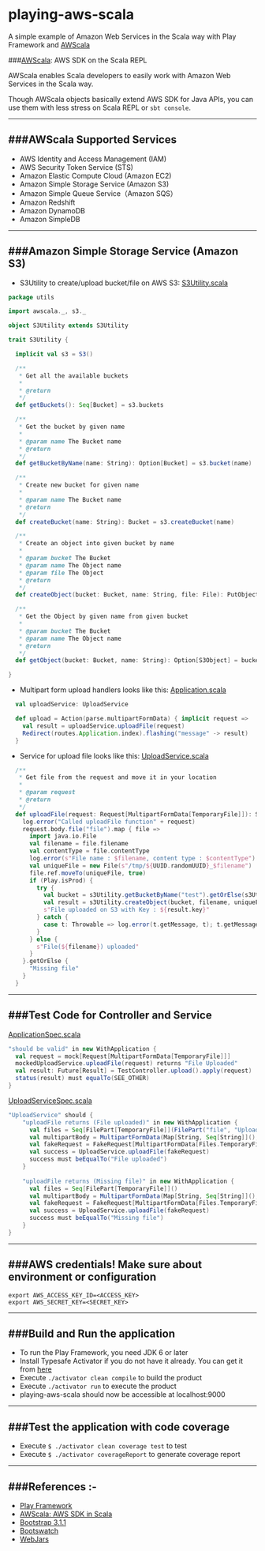 # playing-aws-scala
A simple example of Amazon Web Services in the Scala way with Play Framework and [AWScala](https://github.com/seratch/AWScala)

###[AWScala](https://github.com/seratch/AWScala): AWS SDK on the Scala REPL

AWScala enables Scala developers to easily work with Amazon Web Services in the Scala way.

Though AWScala objects basically extend AWS SDK for Java APIs, you can use them with less stress on Scala REPL or ```sbt console```.

-----------------------------------------------------
###AWScala Supported Services
-----------------------------------------------------
- AWS Identity and Access Management (IAM)
- AWS Security Token Service (STS)
- Amazon Elastic Compute Cloud (Amazon EC2)
- Amazon Simple Storage Service (Amazon S3)
- Amazon Simple Queue Service（Amazon SQS）
- Amazon Redshift
- Amazon DynamoDB
- Amazon SimpleDB

-----------------------------------------------------
###Amazon Simple Storage Service (Amazon S3)
-----------------------------------------------------
- S3Utility to create/upload bucket/file on AWS S3:
[S3Utility.scala](https://github.com/knoldus/playing-aws-scala/blob/master/app/utils/S3Utility.scala)

```scala
package utils

import awscala._, s3._

object S3Utility extends S3Utility

trait S3Utility {

  implicit val s3 = S3()

  /**
   * Get all the available buckets
   *
   * @return
   */
  def getBuckets(): Seq[Bucket] = s3.buckets

  /**
   * Get the bucket by given name
   *
   * @param name The Bucket name
   * @return
   */
  def getBucketByName(name: String): Option[Bucket] = s3.bucket(name)

  /**
   * Create new bucket for given name
   *
   * @param name The Bucket name
   * @return
   */
  def createBucket(name: String): Bucket = s3.createBucket(name)

  /**
   * Create an object into given bucket by name
   *
   * @param bucket The Bucket
   * @param name The Object name
   * @param file The Object
   * @return
   */
  def createObject(bucket: Bucket, name: String, file: File): PutObjectResult = bucket.put(name, file)

  /**
   * Get the Object by given name from given bucket
   *
   * @param bucket The Bucket
   * @param name The Object name
   * @return
   */
  def getObject(bucket: Bucket, name: String): Option[S3Object] = bucket.getObject(name)

}

```

- Multipart form upload handlers looks like this:
[Application.scala](https://github.com/knoldus/playing-aws-scala/blob/master/app/controllers/Application.scala)

```scala
  val uploadService: UploadService

  def upload = Action(parse.multipartFormData) { implicit request =>
    val result = uploadService.uploadFile(request)
    Redirect(routes.Application.index).flashing("message" -> result)
  }
```


- Service for upload file looks like this:
[UploadService.scala](https://github.com/knoldus/playing-aws-scala/blob/master/app/services/UploadService.scala)
```scala
  /**
   * Get file from the request and move it in your location
   *
   * @param request
   * @return
   */
  def uploadFile(request: Request[MultipartFormData[TemporaryFile]]): String = {
    log.error("Called uploadFile function" + request)
    request.body.file("file").map { file =>
      import java.io.File
      val filename = file.filename
      val contentType = file.contentType
      log.error(s"File name : $filename, content type : $contentType")
      val uniqueFile = new File(s"/tmp/${UUID.randomUUID}_$filename")
      file.ref.moveTo(uniqueFile, true)
      if (Play.isProd) {
        try {
          val bucket = s3Utility.getBucketByName("test").getOrElse(s3Utility.createBucket("test"))
          val result = s3Utility.createObject(bucket, filename, uniqueFile)
          s"File uploaded on S3 with Key : ${result.key}"
        } catch {
          case t: Throwable => log.error(t.getMessage, t); t.getMessage
        }
      } else {
        s"File(${filename}) uploaded"
      }
    }.getOrElse {
      "Missing file"
    }
  }

```
------------------------------------------------------
###Test Code for Controller and Service
------------------------------------------------------
[ApplicationSpec.scala](https://github.com/knoldus/playing-aws-scala/blob/master/test/ApplicationSpec.scala)
```scala
"should be valid" in new WithApplication {
  val request = mock[Request[MultipartFormData[TemporaryFile]]]
  mockedUploadService.uploadFile(request) returns "File Uploaded"
  val result: Future[Result] = TestController.upload().apply(request)
  status(result) must equalTo(SEE_OTHER)
}
```

[UploadServiceSpec.scala](https://github.com/knoldus/playing-aws-scala/blob/master/test/services/UploadServiceSpec.scala)
```scala
"UploadService" should {
    "uploadFile returns (File uploaded)" in new WithApplication {
      val files = Seq[FilePart[TemporaryFile]](FilePart("file", "UploadServiceSpec.scala", None, TemporaryFile("file", "spec")))
      val multipartBody = MultipartFormData(Map[String, Seq[String]](), files, Seq[BadPart](), Seq[MissingFilePart]())
      val fakeRequest = FakeRequest[MultipartFormData[Files.TemporaryFile]]("POST", "/", FakeHeaders(), multipartBody)
      val success = UploadService.uploadFile(fakeRequest)
      success must beEqualTo("File uploaded")
    }
    
    "uploadFile returns (Missing file)" in new WithApplication {
      val files = Seq[FilePart[TemporaryFile]]()
      val multipartBody = MultipartFormData(Map[String, Seq[String]](), files, Seq[BadPart](), Seq[MissingFilePart]())
      val fakeRequest = FakeRequest[MultipartFormData[Files.TemporaryFile]]("POST", "/", FakeHeaders(), multipartBody)
      val success = UploadService.uploadFile(fakeRequest)
      success must beEqualTo("Missing file")
    }
}
```

-----------------------------------------------------------------------
###AWS credentials! Make sure about environment or configuration
-----------------------------------------------------------------------
```
export AWS_ACCESS_KEY_ID=<ACCESS_KEY>
export AWS_SECRET_KEY=<SECRET_KEY>
```

-----------------------------------------------------------------------
###Build and Run the application
-----------------------------------------------------------------------
* To run the Play Framework, you need JDK 6 or later
* Install Typesafe Activator if you do not have it already. You can get it from [here](http://www.playframework.com/download) 
* Execute `./activator clean compile` to build the product
* Execute `./activator run` to execute the product
* playing-aws-scala should now be accessible at localhost:9000

-----------------------------------------------------------------------
###Test the application with code coverage
-----------------------------------------------------------------------
* Execute `$ ./activator clean coverage test` to test
* Execute `$ ./activator coverageReport` to generate coverage report

-----------------------------------------------------------------------
###References :-
-----------------------------------------------------------------------
* [Play Framework](http://www.playframework.com/)
* [AWScala: AWS SDK in Scala](https://github.com/seratch/AWScala)
* [Bootstrap 3.1.1](http://getbootstrap.com/css/)
* [Bootswatch](http://bootswatch.com/darkly/)
* [WebJars](http://www.webjars.org/)

